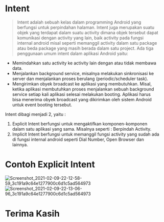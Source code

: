 # Intent
> Intent adalah sebuah kelas dalam programming Android yang berfungsi untuk perpindahan halaman. Intent juga merupakan suatu objek yang terdapat dalam suatu activity dimana objek tersebut dapat komunikasi dengan activity yang lain, baik activity pada fungsi internal android misal seperti memanggil activity dalam satu package atau beda package yang masih berada dalam satu project. Ada tiga penggunaan umum intent dalam aplikasi Android yaitu:
- Memindahkan satu activity ke activity lain dengan atau tidak membawa data.
- Menjalankan background service, misalnya melakukan sinkronisasi ke server dan
menjalankan proses berulang (periodic/scheduler task).
- Mengirimkan obyek broadcast ke aplikasi yang membutuhkan. Misal, ketika aplikasi
membutuhkan proses menjalankan sebuah background service setiap kali aplikasi selesai
melakukan booting. Aplikasi harus bisa menerima obyek broadcast yang dikirimkan oleh
sistem Android untuk event booting tersebut.

Intent dibagi menjadi 2, yaitu :
1. Explicit Intent berfungsi untuk mengaktifkan komponen-komponen dalam satu aplikasi yang sama. Misalnya seperti : Berpindah Activity.
2. Implicit Intent berfungsi untuk memanggil fungsi activity yang sudah ada di fungsi internal android seperti Dial Number, Open Browser dan lainnya.

# Contoh Explicit Intent
![Screenshot_2021-02-09-22-12-58-59_3c191a9c64e1277900c6d1c5ad564973](https://user-images.githubusercontent.com/60590053/107386786-c9975700-6b26-11eb-9cbc-e5e309229954.jpg)
![Screenshot_2021-02-09-22-13-06-96_3c191a9c64e1277900c6d1c5ad564973](https://user-images.githubusercontent.com/60590053/107386797-cb611a80-6b26-11eb-826f-eab777dd8e7e.jpg)

# Terima Kasih
